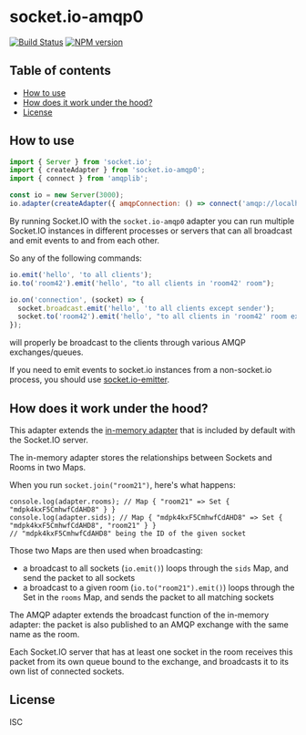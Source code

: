 # socket.io-amqp0

[![Build Status](https://circleci.com/gh/thinkalpha/socket.io-amqp0.svg?style=svg)](https://circleci.com/gh/thinkalpha/socket.io-amqp0)
[![NPM version](https://badge.fury.io/js/socket.io-amqp0.svg)](http://badge.fury.io/js/socket.io-amqp0)

## Table of contents

- [How to use](#how-to-use)
- [How does it work under the hood?](#how-does-it-work-under-the-hood)
- [License](#license)

## How to use

```js
import { Server } from 'socket.io';
import { createAdapter } from 'socket.io-amqp0';
import { connect } from 'amqplib';

const io = new Server(3000);
io.adapter(createAdapter({ amqpConnection: () => connect('amqp://localhost') }));
```

By running Socket.IO with the `socket.io-amqp0` adapter you can run
multiple Socket.IO instances in different processes or servers that can
all broadcast and emit events to and from each other.

So any of the following commands:

```js
io.emit('hello', 'to all clients');
io.to('room42').emit('hello', "to all clients in 'room42' room");

io.on('connection', (socket) => {
  socket.broadcast.emit('hello', 'to all clients except sender');
  socket.to('room42').emit('hello', "to all clients in 'room42' room except sender");
});
```

will properly be broadcast to the clients through various AMQP exchanges/queues.

If you need to emit events to socket.io instances from a non-socket.io
process, you should use [socket.io-emitter](https://github.com/socketio/socket.io-emitter).

## How does it work under the hood?

This adapter extends the [in-memory adapter](https://github.com/socketio/socket.io-adapter/) that is included by default with the Socket.IO server.

The in-memory adapter stores the relationships between Sockets and Rooms in two Maps.

When you run `socket.join("room21")`, here's what happens:

```
console.log(adapter.rooms); // Map { "room21" => Set { "mdpk4kxF5CmhwfCdAHD8" } }
console.log(adapter.sids); // Map { "mdpk4kxF5CmhwfCdAHD8" => Set { "mdpk4kxF5CmhwfCdAHD8", "room21" } }
// "mdpk4kxF5CmhwfCdAHD8" being the ID of the given socket
```

Those two Maps are then used when broadcasting:

- a broadcast to all sockets (`io.emit()`) loops through the `sids` Map, and send the packet to all sockets
- a broadcast to a given room (`io.to("room21").emit()`) loops through the Set in the `rooms` Map, and sends the packet to all matching sockets

The AMQP adapter extends the broadcast function of the in-memory adapter: the packet is also published to an AMQP exchange with the same name as the room.

Each Socket.IO server that has at least one socket in the room receives this packet from its own queue bound to the exchange, and broadcasts it to its own list of connected sockets.

## License

ISC
